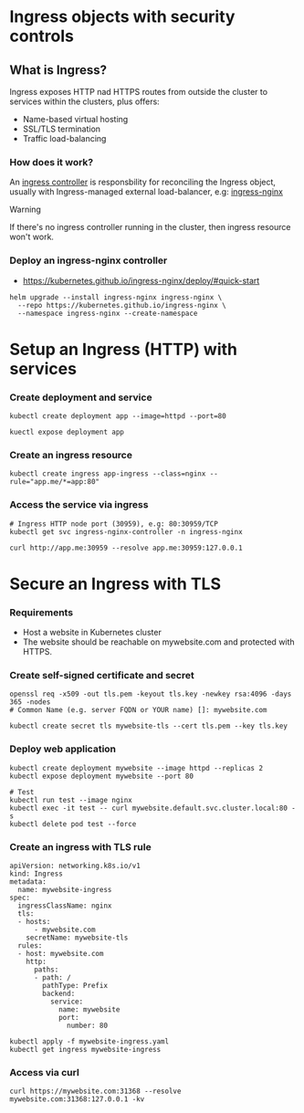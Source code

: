 # Ingress objects with security controls

## What is Ingress?

Ingress exposes HTTP nad HTTPS routes from outside the cluster to services within the clusters, plus offers:
- Name-based virtual hosting
- SSL/TLS termination
- Traffic load-balancing

### How does it work?

An [ingress controller](https://kubernetes.io/docs/concepts/services-networking/ingress-controllers/) is responsbility for reconciling the Ingress object, usually with Ingress-managed external load-balancer, e.g: [ingress-nginx](https://kubernetes.github.io/ingress-nginx/deploy/)

>[!WARNING]
> If there's no ingress controller running in the cluster, then ingress resource won't work.

### Deploy an ingress-nginx controller

- https://kubernetes.github.io/ingress-nginx/deploy/#quick-start
```
helm upgrade --install ingress-nginx ingress-nginx \
  --repo https://kubernetes.github.io/ingress-nginx \
  --namespace ingress-nginx --create-namespace
```


# Setup an Ingress (HTTP) with services

### Create deployment and service
```
kubectl create deployment app --image=httpd --port=80

kuectl expose deployment app
```

### Create an ingress resource
```
kubectl create ingress app-ingress --class=nginx --rule="app.me/*=app:80"
```

### Access the service via ingress
```
# Ingress HTTP node port (30959), e.g: 80:30959/TCP
kubectl get svc ingress-nginx-controller -n ingress-nginx

curl http://app.me:30959 --resolve app.me:30959:127.0.0.1
```

# Secure an Ingress with TLS

### Requirements

- Host a website in Kubernetes cluster
- The website should be reachable on mywebsite.com and protected with HTTPS.

### Create self-signed certificate and secret

```
openssl req -x509 -out tls.pem -keyout tls.key -newkey rsa:4096 -days 365 -nodes
# Common Name (e.g. server FQDN or YOUR name) []: mywebsite.com

kubectl create secret tls mywebsite-tls --cert tls.pem --key tls.key
```

### Deploy web application

```
kubectl create deployment mywebsite --image httpd --replicas 2
kubectl expose deployment mywebsite --port 80

# Test
kubectl run test --image nginx
kubectl exec -it test -- curl mywebsite.default.svc.cluster.local:80 -s
kubectl delete pod test --force
```


### Create an ingress with TLS rule
```
apiVersion: networking.k8s.io/v1
kind: Ingress
metadata:
  name: mywebsite-ingress
spec:
  ingressClassName: nginx
  tls:
  - hosts:
      - mywebsite.com
    secretName: mywebsite-tls 
  rules:
  - host: mywebsite.com
    http:
      paths:
      - path: /
        pathType: Prefix
        backend:
          service:
            name: mywebsite
            port:
              number: 80

```

```
kubectl apply -f mywebsite-ingress.yaml
kubectl get ingress mywebsite-ingress
```


### Access via curl

```
curl https://mywebsite.com:31368 --resolve mywebsite.com:31368:127.0.0.1 -kv
```
